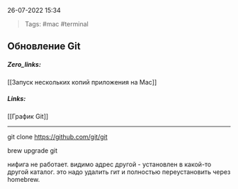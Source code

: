 26-07-2022            15:34

>Tags: #mac #terminal 


## Обновление Git

##### Zero_links: 
[[Запуск нескольких копий приложения на Mac]]

##### Links: 
[[График Git]]

---


git clone https://github.com/git/git


brew upgrade git

нифига не работает. видимо адрес другой - установлен в какой-то другой каталог. это надо удалить гит и полностью переустановить через homebrew.

